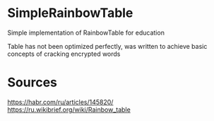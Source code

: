 # SimpleRainbowTable
Simple implementation of RainbowTable for education

Table has not been optimized perfectly, was written to achieve basic concepts of cracking encrypted words

# Sources

https://habr.com/ru/articles/145820/
https://ru.wikibrief.org/wiki/Rainbow_table

